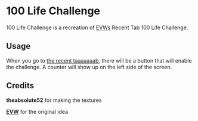 # 100 Life Challenge
100 Life Challenge is a recreation of [EVWs](https://youtube.com/EricVanWilderman) Recent Tab 100 Life Challenge.

## Usage
When you go to [the recent taaaaaaab](https://gdbrowser.com/search/*?type=recent), there will be a button that will enable the challenge. A counter will show up on the left side of the screen.

## Credits
**theabsolute52** for making the textures

**[EVW](https://youtube.com/EricVanWilderman)** for the original idea
